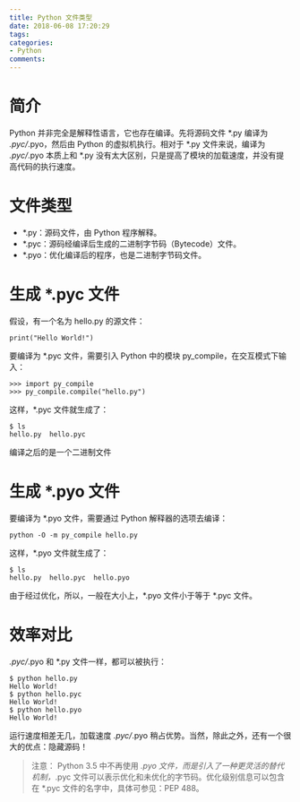 ```yaml
---
title: Python 文件类型
date: 2018-06-08 17:20:29
tags:
categories:
- Python
comments:
---
```


# 简介
Python 并非完全是解释性语言，它也存在编译。先将源码文件 *.py 编译为 *.pyc/*.pyo，然后由 Python 的虚拟机执行。相对于 *.py 文件来说，编译为 *.pyc/*.pyo 本质上和 *.py 没有太大区别，只是提高了模块的加载速度，并没有提高代码的执行速度。

# 文件类型
* *.py：源码文件，由 Python 程序解释。
* *.pyc：源码经编译后生成的二进制字节码（Bytecode）文件。
* *.pyo：优化编译后的程序，也是二进制字节码文件。

# 生成 *.pyc 文件
假设，有一个名为 hello.py 的源文件：
```
print("Hello World!")
```
要编译为 *.pyc 文件，需要引入 Python 中的模块 py_compile，在交互模式下输入：
```
>>> import py_compile
>>> py_compile.compile("hello.py")
```
这样，*.pyc 文件就生成了：
```
$ ls
hello.py  hello.pyc
```
编译之后的是一个二进制文件
# 生成 *.pyo 文件
要编译为 *.pyo 文件，需要通过 Python 解释器的选项去编译：
```
python -O -m py_compile hello.py
```
这样，*.pyo 文件就生成了：
```
$ ls
hello.py  hello.pyc  hello.pyo
```
由于经过优化，所以，一般在大小上，*.pyo 文件小于等于 *.pyc 文件。

# 效率对比
*.pyc/*.pyo 和 *.py 文件一样，都可以被执行：
```
$ python hello.py
Hello World!
$ python hello.pyc
Hello World!
$ python hello.pyo
Hello World!
```
运行速度相差无几，加载速度 *.pyc/*.pyo 稍占优势。当然，除此之外，还有一个很大的优点：隐藏源码！
>注意： Python 3.5 中不再使用 *.pyo 文件，而是引入了一种更灵活的替代机制，*.pyc 文件可以表示优化和未优化的字节码。优化级别信息可以包含在 *.pyc 文件的名字中，具体可参见：PEP 488。
